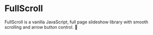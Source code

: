 # FullScroll
FullScroll is a vanilla JavaScript, full page slideshow library with smooth scrolling and arrow button control. :page_facing_up:
